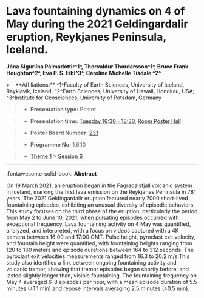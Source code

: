 # Lava fountaining dynamics on 4 of May during the 2021 Geldingardalir eruption, Reykjanes Peninsula, Iceland.

**Jóna Sigurlína Pálmadóttir^1^, Thorvaldur Thordarsson^1^, Bruce Frank Houghton^2^, Eva P. S. Eibl^3^, Caroline Michelle Tisdale ^2^**

<!-- more -->> - **Affiliations:** ^1^Faculty of Earth Sciences, University of Iceland, Reykjavik, Iceland; ^2^Earth Sciences, University of Hawaii, Honolulu, USA; ^3^Institute for Geosciences, University of Potsdam, Germany

> - **Presentation type:** Poster

> - **Presentation time:** [Tuesday 16:30 - 18:30](../sessions_comparison.md#__tabbed_2_6), [Room Poster Hall](../maps_venue.md#__tabbed_1_1)

> - **Poster Board Number:** [231](../map_poster_boards.md#tuesday)

> - **Programme No:** 1.6.10

> - [Theme 1](../theme1.md) > [Session 6](../sessions/session-1-6.md)

--- 

:fontawesome-solid-book: **Abstract**

On 19 March 2021, an eruption began in the Fagradalsfjall volcanic system in Iceland, marking the first lava emission on the Reykjanes Peninsula in 781 years. The 2021 Geldingardalir eruption featured nearly 7000 short-lived fountaining episodes, exhibiting an unusual diversity of episodic behaviors. This study focuses on the third phase of the eruption, particularly the period from May 2 to June 10, 2021, when pulsating episodes occurred with exceptional frequency. Lava fountaining activity on 4 May was quantified, analyzed, and interpreted, with a focus on videos captured with a 4K camera between 16:00 and 17:00 GMT. Pulse height, pyroclast exit velocity, and fountain height were quantified, with fountaining heights ranging from 120 to 160 meters and episode durations between 164 to 312 seconds. The pyroclast exit velocities measurements ranged from 16.3 to 20.2 m/s.This study also identifies a link between ongoing fountaining activity and volcanic tremor, showing that tremor episodes began shortly before, and lasted slightly longer than, visible fountaining. The fountaining frequency on May 4 averaged 6-8 episodes per hour, with a mean episode duration of 5.5 minutes (±1.1 min) and repose intervals averaging 2.5 minutes (±0.5 min).

